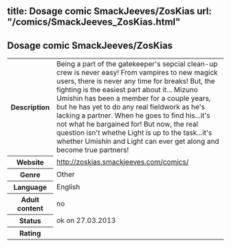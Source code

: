 title: Dosage comic SmackJeeves/ZosKias
url: "/comics/SmackJeeves_ZosKias.html"
---
Dosage comic SmackJeeves/ZosKias
-----------------------------------------

<table class="comicinfo">
<tr>
<th>Description</th><td>Being a part of the gatekeeper's sepcial clean-up crew is never easy! From vampires to new magick users, there is never any time for breaks! But, the fighting is the easiest part about it... Mizuno Umishin has been a member for a couple years, but he has yet to do any real fieldwork as he's lacking a partner. When he goes to find his...it's not what he bargained for! But now, the real question isn't whethe Light is up to the task...it's whether Umishin and Light can ever get along and become true partners!</td>
</tr>
<tr>
<th>Website</th><td><a href="http://zoskias.smackjeeves.com/comics/">http://zoskias.smackjeeves.com/comics/</a></td>
</tr>
<tr>
<th>Genre</th><td>Other</td>
</tr>
<tr>
<th>Language</th><td>English</td>
</tr>
<tr>
<th>Adult content</th><td>no</td>
</tr>
<tr>
<th>Status</th><td>ok on 27.03.2013</td>
</tr>
<tr>
<th>Rating</th><td><div class="g-plusone" data-size="standard" data-annotation="bubble"
 data-href="http://zoskias.smackjeeves.com/comics/"></div></td>
</tr>
</table>
<script type="text/javascript">
  (function() {
    var po = document.createElement('script'); po.type = 'text/javascript'; po.async = true;
    po.src = 'https://apis.google.com/js/plusone.js';
    var s = document.getElementsByTagName('script')[0]; s.parentNode.insertBefore(po, s);
  })();
</script>
